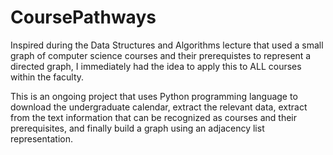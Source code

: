 # CoursePathways
Inspired during the Data Structures and Algorithms lecture that used a small graph of computer science courses and their prerequistes to represent a directed graph, I immediately had the idea to apply this to ALL courses within the faculty.

This is an ongoing project that uses Python programming language to download the undergraduate calendar, extract the relevant data, extract from the text information that can be recognized as courses and their prerequisites, and finally build a graph using an adjacency list representation.
